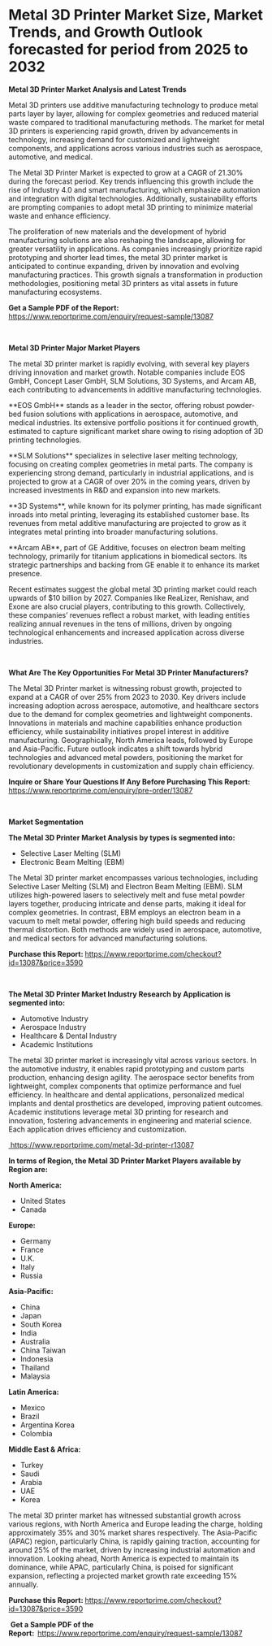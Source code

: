 <p><h1>Metal 3D Printer Market Size, Market Trends, and Growth Outlook forecasted for period from 2025 to 2032</h1></p><p><strong>Metal 3D Printer Market Analysis and Latest Trends</strong></p>
<p><p>Metal 3D printers use additive manufacturing technology to produce metal parts layer by layer, allowing for complex geometries and reduced material waste compared to traditional manufacturing methods. The market for metal 3D printers is experiencing rapid growth, driven by advancements in technology, increasing demand for customized and lightweight components, and applications across various industries such as aerospace, automotive, and medical.</p><p>The Metal 3D Printer Market is expected to grow at a CAGR of 21.30% during the forecast period. Key trends influencing this growth include the rise of Industry 4.0 and smart manufacturing, which emphasize automation and integration with digital technologies. Additionally, sustainability efforts are prompting companies to adopt metal 3D printing to minimize material waste and enhance efficiency.</p><p>The proliferation of new materials and the development of hybrid manufacturing solutions are also reshaping the landscape, allowing for greater versatility in applications. As companies increasingly prioritize rapid prototyping and shorter lead times, the metal 3D printer market is anticipated to continue expanding, driven by innovation and evolving manufacturing practices. This growth signals a transformation in production methodologies, positioning metal 3D printers as vital assets in future manufacturing ecosystems.</p></p>
<p><strong>Get a Sample PDF of the Report:&nbsp;</strong> <a href="https://www.reportprime.com/enquiry/request-sample/13087?utm_campaign=4522&utm_medium=2&utm_source=Github&utm_content=ia&utm_term=17052025&utm_id=metal-3d-printer">https://www.reportprime.com/enquiry/request-sample/13087</a></p>
<p>&nbsp;</p>
<p><strong>Metal 3D Printer Major Market Players</strong></p>
<p><p>The metal 3D printer market is rapidly evolving, with several key players driving innovation and market growth. Notable companies include EOS GmbH, Concept Laser GmbH, SLM Solutions, 3D Systems, and Arcam AB, each contributing to advancements in additive manufacturing technologies.</p><p>**EOS GmbH** stands as a leader in the sector, offering robust powder-bed fusion solutions with applications in aerospace, automotive, and medical industries. Its extensive portfolio positions it for continued growth, estimated to capture significant market share owing to rising adoption of 3D printing technologies.</p><p>**SLM Solutions** specializes in selective laser melting technology, focusing on creating complex geometries in metal parts. The company is experiencing strong demand, particularly in industrial applications, and is projected to grow at a CAGR of over 20% in the coming years, driven by increased investments in R&D and expansion into new markets.</p><p>**3D Systems**, while known for its polymer printing, has made significant inroads into metal printing, leveraging its established customer base. Its revenues from metal additive manufacturing are projected to grow as it integrates metal printing into broader manufacturing solutions.</p><p>**Arcam AB**, part of GE Additive, focuses on electron beam melting technology, primarily for titanium applications in biomedical sectors. Its strategic partnerships and backing from GE enable it to enhance its market presence.</p><p>Recent estimates suggest the global metal 3D printing market could reach upwards of $10 billion by 2027. Companies like ReaLizer, Renishaw, and Exone are also crucial players, contributing to this growth. Collectively, these companies’ revenues reflect a robust market, with leading entities realizing annual revenues in the tens of millions, driven by ongoing technological enhancements and increased application across diverse industries. </p></p>
<p>&nbsp;</p>
<p><strong>What Are The Key Opportunities For Metal 3D Printer Manufacturers?</strong></p>
<p><p>The Metal 3D Printer market is witnessing robust growth, projected to expand at a CAGR of over 25% from 2023 to 2030. Key drivers include increasing adoption across aerospace, automotive, and healthcare sectors due to the demand for complex geometries and lightweight components. Innovations in materials and machine capabilities enhance production efficiency, while sustainability initiatives propel interest in additive manufacturing. Geographically, North America leads, followed by Europe and Asia-Pacific. Future outlook indicates a shift towards hybrid technologies and advanced metal powders, positioning the market for revolutionary developments in customization and supply chain efficiency.</p></p>
<p><strong>Inquire or Share Your Questions If Any Before Purchasing This Report:</strong> <a href="https://www.reportprime.com/enquiry/pre-order/13087?utm_campaign=4522&utm_medium=2&utm_source=Github&utm_content=ia&utm_term=17052025&utm_id=metal-3d-printer">https://www.reportprime.com/enquiry/pre-order/13087</a></p>
<p>&nbsp;</p>
<p><strong>Market Segmentation</strong></p>
<p><strong>The Metal 3D Printer Market Analysis by types is segmented into:</strong></p>
<p><ul><li>Selective Laser Melting (SLM)</li><li>Electronic Beam Melting (EBM)</li></ul></p>
<p><p>The Metal 3D printer market encompasses various technologies, including Selective Laser Melting (SLM) and Electron Beam Melting (EBM). SLM utilizes high-powered lasers to selectively melt and fuse metal powder layers together, producing intricate and dense parts, making it ideal for complex geometries. In contrast, EBM employs an electron beam in a vacuum to melt metal powder, offering high build speeds and reducing thermal distortion. Both methods are widely used in aerospace, automotive, and medical sectors for advanced manufacturing solutions.</p></p>
<p><strong>Purchase this Report:&nbsp;</strong><a href="https://www.reportprime.com/checkout?id=13087&price=3590&utm_campaign=4522&utm_medium=2&utm_source=Github&utm_content=ia&utm_term=17052025&utm_id=metal-3d-printer">https://www.reportprime.com/checkout?id=13087&price=3590</a></p>
<p>&nbsp;</p>
<p><strong>The Metal 3D Printer Market Industry Research by Application is segmented into:</strong></p>
<p><ul><li>Automotive Industry</li><li>Aerospace Industry</li><li>Healthcare & Dental Industry</li><li>Academic Institutions</li></ul></p>
<p><p>The metal 3D printer market is increasingly vital across various sectors. In the automotive industry, it enables rapid prototyping and custom parts production, enhancing design agility. The aerospace sector benefits from lightweight, complex components that optimize performance and fuel efficiency. In healthcare and dental applications, personalized medical implants and dental prosthetics are developed, improving patient outcomes. Academic institutions leverage metal 3D printing for research and innovation, fostering advancements in engineering and material science. Each application drives efficiency and customization.</p></p>
<p><a href="https://www.reportprime.com/metal-3d-printer-r13087?utm_campaign=4522&utm_medium=2&utm_source=Github&utm_content=ia&utm_term=17052025&utm_id=metal-3d-printer">&nbsp;https://www.reportprime.com/metal-3d-printer-r13087</a></p>
<p><strong>In terms of Region, the Metal 3D Printer Market Players available by Region are:</strong></p>
<p>
    <p> <strong> North America: </strong>
        <ul>
            <li>United States</li>
            <li>Canada</li>
        </ul>
        </p> 
    <p> <strong> Europe: </strong>
        <ul>
            <li>Germany</li>
            <li>France</li>
            <li>U.K.</li>
            <li>Italy</li>
            <li>Russia</li>
        </ul>
        </p> 
    <p> <strong> Asia-Pacific: </strong>
        <ul>
            <li>China</li>
            <li>Japan</li>
            <li>South Korea</li>
            <li>India</li>
            <li>Australia</li>
            <li>China Taiwan</li>
            <li>Indonesia</li>
            <li>Thailand</li>
            <li>Malaysia</li>
        </ul>
        </p> 
    <p> <strong> Latin America: </strong>
        <ul>
            <li>Mexico</li>
            <li>Brazil</li>
            <li>Argentina Korea</li>
            <li>Colombia</li>
        </ul>
        </p> 
    <p> <strong> Middle East & Africa: </strong>
        <ul>
            <li>Turkey</li>
            <li>Saudi</li>
            <li>Arabia</li>
            <li>UAE</li>
            <li>Korea</li>
        </ul>
    </p>
    </p>
<p><p>The metal 3D printer market has witnessed substantial growth across various regions, with North America and Europe leading the charge, holding approximately 35% and 30% market shares respectively. The Asia-Pacific (APAC) region, particularly China, is rapidly gaining traction, accounting for around 25% of the market, driven by increasing industrial automation and innovation. Looking ahead, North America is expected to maintain its dominance, while APAC, particularly China, is poised for significant expansion, reflecting a projected market growth rate exceeding 15% annually.</p></p>
<p><strong>Purchase this Report: </strong><a href="https://www.reportprime.com/checkout?id=13087&price=3590&utm_campaign=4522&utm_medium=2&utm_source=Github&utm_content=ia&utm_term=17052025&utm_id=metal-3d-printer">https://www.reportprime.com/checkout?id=13087&price=3590</a></p>
<p>&nbsp;<strong>Get a Sample PDF of the Report:&nbsp;&nbsp;</strong><a href="https://www.reportprime.com/enquiry/request-sample/13087?utm_campaign=4522&utm_medium=2&utm_source=Github&utm_content=ia&utm_term=17052025&utm_id=metal-3d-printer">https://www.reportprime.com/enquiry/request-sample/13087</a></p>
<p><strong></strong></p>
<p><p></p><p></p><p></p></p>